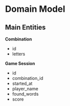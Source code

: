 # Domain Model
## Main Entities

**Combination**
- id
- letters

**Game Session**
- id
- combination_id
- started_at
- player_name
- found_words
- score
